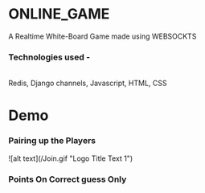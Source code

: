 # ONLINE_GAME
A Realtime White-Board Game made using WEBSOCKTS<br>
<h3 >
 Technologies used - 
 </h3>
 <br>
  Redis, Django channels, Javascript, HTML, CSS<br>
  
 # Demo
 <h3> Pairing up the Players </h3> 
![alt text](/Join.gif "Logo Title Text 1")
 <h3> Points On Correct guess Only </h3> 




  

 

